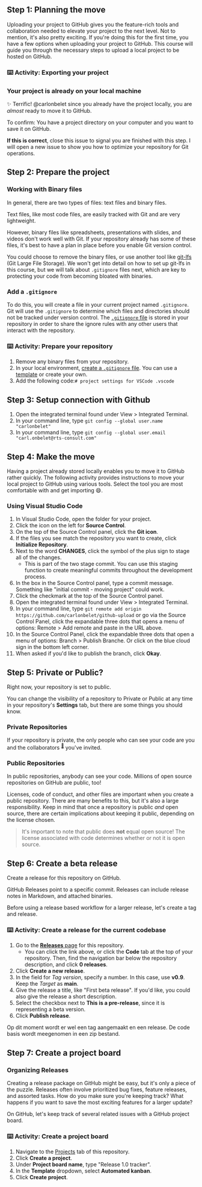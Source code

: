 ## Step 1: Planning the move

Uploading your project to GitHub gives you the feature-rich tools and collaboration needed to elevate your project to the next level. Not to mention, it's also pretty exciting. If you're doing this for the first time, you have a few options when uploading your project to GitHub. This course will guide you through the necessary steps to upload a local project to be hosted on GitHub.

### :keyboard: Activity: Exporting your project

### Your project is already on your local machine

:sparkles: Terrific! @carlonbelet since you already have the project locally, you are _almost_ ready to move it to GitHub.

To confirm: You have a project directory on your computer and you want to save it on GitHub.

**If this is correct**, close this issue to signal you are finished with this step. I will open a new issue to show you how to optimize your repository for Git operations.

## Step 2: Prepare the project

### Working with Binary files

In general, there are two types of files: text files and binary files.

Text files, like most code files, are easily tracked with Git and are very lightweight.

However, binary files like spreadsheets, presentations with slides, and videos don't work well with Git. If your repository already has some of these files, it's best to have a plan in place before you enable Git version control.

You could choose to remove the binary files, or use another tool like [git-lfs](https://git-lfs.github.com/) (Git Large File Storage). We won't get into detail on how to set up git-lfs in this course, but we will talk about `.gitignore` files next, which are key to protecting your code from becoming bloated with binaries.

### Add a `.gitignore`

To do this, you will create a file in your current project named `.gitignore`. Git will use the `.gitignore` to determine which files and directories should not be tracked under version control. The [`.gitignore` file](https://help.github.com/articles/ignoring-files/) is stored in your repository in order to share the ignore rules with any other users that interact with the repository. 

### :keyboard: Activity: Prepare your repository

  1. Remove any binary files from your repository.
  2. In your local environment, [create a `.gitignore` file](https://help.github.com/articles/ignoring-files/). You can use a [template](https://github.com/github/gitignore) or create your own.
  3. Add the following code:`# project settings for VSCode .vscode`

## Step 3: Setup connection with Github

  1. Open the integrated terminal found under View > Integrated Terminal.
  2. In your command line, type `git config --global user.name "carlonbelet"`
  3. In your command line, type `git config --global user.email "carl.onbelet@rts-consult.com"`

## Step 4: Make the move

Having a project already stored locally enables you to move it to GitHub rather quickly. The following activity provides instructions to move your local project to GitHub using various tools. Select the tool you are most comfortable with and get importing :smile:.

### Using Visual Studio Code

  1. In Visual Studio Code, open the folder for your project.
  1. Click the icon on the left for **Source Control**.
  1. On the top of the Source Control panel, click the **Git icon**.
  1. If the files you see match the repository you want to create, click **Initialize Repository**.
  1. Next to the word **CHANGES**, click the symbol of the plus sign to stage all of the changes.
        - This is part of the two stage commit. You can use this staging function to create meaningful commits throughout the development process.
  1. In the box in the Source Control panel, type a commit message. Something like "initial commit - moving project" could work.
  1. Click the checkmark at the top of the Source Control panel.
  1. Open the integrated terminal found under View > Integrated Terminal.
  1. In your command line, type `git remote add origin https://github.com/carlonbelet/github-upload` or go via the Source Control Panel, click the expandable three dots that opens a menu of options: Remote > Add remote and paste in the URL above.
  1. In the Source Control Panel, click the expandable three dots that open a menu of options: Branch > Publish Branche. Or click on the blue cloud sign in the bottom left corner.
  1. When asked if you'd like to publish the branch, click **Okay**.

## Step 5: Private or Public?

Right now, your repository is set to public.

You can change the visibility of a repository to Private or Public at any time in your repository's **Settings** tab, but there are some things you should know.

### Private Repositories
If your repository is private, the only people who can see your code are you and the collaborators <sup>[:book:](https://help.github.com/articles/github-glossary/#collaborator)</sup> you've invited.

### Public Repositories
In public repositories, anybody can see your code. Millions of open source repositories on GitHub are public, too!

Licenses, code of conduct, and other files are important when you create a public repository. There are many benefits to this, but it's also a large responsibility. Keep in mind that once a repository is public _and_ open source, there are certain implications about keeping it public, depending on the license chosen.

> It's important to note that public does **not** equal open source! The license associated with code determines whether or not it is open source.

## Step 6: Create a beta release

Create a release for this repository on GitHub.

GitHub Releases point to a specific commit. Releases can include release notes in Markdown, and attached binaries.

Before using a release based workflow for a larger release, let's create a tag and release.

### :keyboard: Activity: Create a release for the current codebase

1. Go to the [**Releases** page](https://github.com/carlonbelet/release-based-workflow/releases) for this repository.
    - You can click the link above, or click the **Code** tab at the top of your repository. Then, find the navigation bar below the repository description, and click **0 releases**.
1. Click **Create a new release**.
1. In the field for _Tag version_, specify a number. In this case, use **v0.9**. Keep the _Target_ as **main**.
1. Give the release a title, like "First beta release". If you'd like, you could also give the release a short description.
1. Select the checkbox next to **This is a pre-release**, since it is representing a beta version.
1. Click **Publish release**.

Op dit moment wordt er wel een tag aangemaakt en een release. De code basis wordt meegenomen in een zip bestand.

## Step 7: Create a project board

### Organizing Releases

Creating a release package on GitHub might be easy, but it's only a piece of the puzzle. Releases often involve prioritized bug fixes, feature releases, and assorted tasks. How do you make sure you're keeping track? What happens if you want to save the most exciting features for a larger update?

On GitHub, let's keep track of several related issues with a GitHub project board.

### :keyboard: Activity: Create a project board

1. Navigate to the [Projects](https://github.com/carlonbelet/release-based-workflow/projects) tab of this repository.
1. Click **Create a project**.
1. Under **Project board name**, type "Release 1.0 tracker".
1. In the **Template** dropdown, select **Automated kanban**.
1. Click **Create project**.

